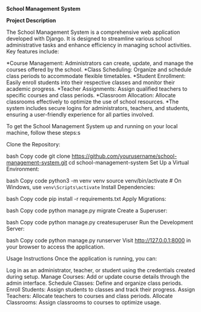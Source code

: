 **School Management System**

**Project Description**

The School Management System is a comprehensive web application developed with Django. It is designed to streamline various school administrative tasks and enhance efficiency in managing school activities. Key features include:

  *Course Management: Administrators can create, update, and manage the courses offered by the school.
  *Class Scheduling: Organize and schedule class periods to accommodate flexible timetables.
  *Student Enrollment: Easily enroll students into their respective classes and monitor their academic progress.
  *Teacher Assignments: Assign qualified teachers to specific courses and class periods.
  *Classroom Allocation: Allocate classrooms effectively to optimize the use of school resources.
  *The system includes secure logins for administrators, teachers, and students, ensuring a user-friendly experience for all parties involved.

To get the School Management System up and running on your local machine, follow these steps:s

Clone the Repository:

bash
Copy code
git clone https://github.com/yourusername/school-management-system.git
cd school-management-system
Set Up a Virtual Environment:

bash
Copy code
python3 -m venv venv
source venv/bin/activate  # On Windows, use `venv\Scripts\activate`
Install Dependencies:

bash
Copy code
pip install -r requirements.txt
Apply Migrations:

bash
Copy code
python manage.py migrate
Create a Superuser:

bash
Copy code
python manage.py createsuperuser
Run the Development Server:

bash
Copy code
python manage.py runserver
Visit http://127.0.0.1:8000 in your browser to access the application.

Usage Instructions
Once the application is running, you can:

Log in as an administrator, teacher, or student using the credentials created during setup.
Manage Courses: Add or update course details through the admin interface.
Schedule Classes: Define and organize class periods.
Enroll Students: Assign students to classes and track their progress.
Assign Teachers: Allocate teachers to courses and class periods.
Allocate Classrooms: Assign classrooms to courses to optimize usage.
